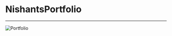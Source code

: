 # NishantsPortfolio
---

![Portfolio](https://github.com/user-attachments/assets/6c8b6e30-82e7-4241-8189-55a3a0a701e1)


